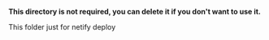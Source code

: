 **This directory is not required, you can delete it if you don't want to use it.**

This folder just for netify deploy